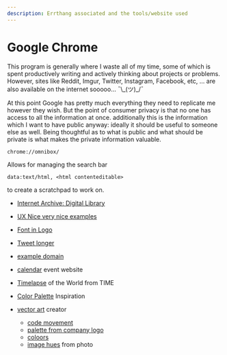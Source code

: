```yaml
---
description: Errthang associated and the tools/website used
---
```


# Google Chrome

This program is generally where I waste all of my time, some of which is spent productively writing and actively thinking about projects or problems. However, sites like Reddit, Imgur, Twitter, Instagram, Facebook, etc, … are also available on the internet sooooo… ¯\\_\(ツ\)\_/¯

At this point Google has pretty much everything they need to replicate me however they wish.  But the point of consumer privacy is that no one has access to all the information at once.  additionally this is the information which I want to have public anyway:  ideally it should be useful to someone else as well. Being thoughtful as to what is public and what should be private is what makes the private information valuable. 

```text
chrome://omnibox/
```

Allows for managing the search bar

```text
data:text/html, <html contenteditable>
```

to create a scratchpad to work on.





* [Internet Archive: Digital Library](https://archive.org/)
* [UX Nice very nice examples](https://www.niceverynice.com/components)
* [Font in Logo](https://www.fontinlogo.com/)
* [Tweet longer ](https://www.twitlonger.com/)
* [example domain](http://example.com/)



* [calendar](http://www.webcal.fi/en/calendars.php) event website
* [Timelapse](https://world.time.com/timelapse/) of the World from TIME 
* [Color Palette](https://colorsinspo.com/) Inspiration 
* [vector art](https://icons8.com/vector-creator/new) creator
  * [code movement](https://copypalette.netlify.com/)
  * [palette from company logo ](https://air.inc/)
  * [coloors ](https://coolors.co/)
  * [image hues](https://imagehues.com/) from photo

